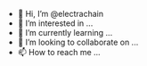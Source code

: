 - 👋 Hi, I’m @electrachain
- 👀 I’m interested in ...
- 🌱 I’m currently learning ...
- 💞️ I’m looking to collaborate on ...
- 📫 How to reach me ...

<!---
electrachain/electrachain is a ✨ special ✨ repository because its `README.md` (this file) appears on your GitHub profile.
You can click the Preview link to take a look at your changes.
--->
